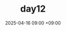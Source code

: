 ---
layout: post
title: day12
date: 2025-04-16 09:00 +09:00
categoties: [carbang, week03]
tags: [carbang]
---